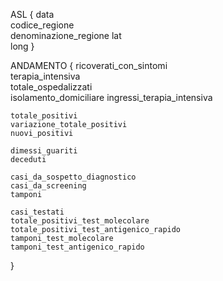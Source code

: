 ASL {
    data 	
    codice_regione 	
    denominazione_regione
    lat 	
    long
}

ANDAMENTO {
    ricoverati_con_sintomi	
    terapia_intensiva 	
    totale_ospedalizzati 	
    isolamento_domiciliare
    ingressi_terapia_intensiva 

    totale_positivi 	
    variazione_totale_positivi 	
    nuovi_positivi 	

    dimessi_guariti 	
    deceduti

    casi_da_sospetto_diagnostico 	
    casi_da_screening 	 	
    tamponi
     	
    casi_testati 
    totale_positivi_test_molecolare 	
    totale_positivi_test_antigenico_rapido 	
    tamponi_test_molecolare 	
    tamponi_test_antigenico_rapido
}